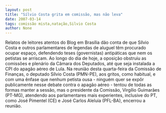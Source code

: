 ```yaml
---
layout: post
title: "Sílvio Costa grita em comissão, mas não leva"
date: 2007-03-14
tags: comissão mista,natação,Silvio Costa
author: None
---
```

Relatos de leitores atentos do Blog em Brasília dão conta de que Sílvio Costa e outros parlamentares de legendas de aluguel têm procurado ocupar espaço, defendendo teses (governistas) antipáticas que nem os petistas se arriscam.
Ao longo do dia de hoje, a oposição obstruiu as comissões e plenário da Câmara dos Deputados, até que seja instalada a CPI do apagão aéreo de Lula. 
Na reunião desta quarta-feira da Comissão de Finanças, o deputado Sílvio Costa (PMN-PE), aos gritos, como habitual, e com uma ênfase que nenhum petista ousa - ninguém quer se expôr publicamente nesse debate contra o apagão aéreo - tentou de todas as formas manter a sessão, mas o presidente da Comissão, Virgílio Guimarães (PT-MG), atendendo aos parlamentares mais experientes, inclusive do PT, como José Pimentel (CE) e José Carlos Aleluia (PFL-BA), encerrou a reunião. 